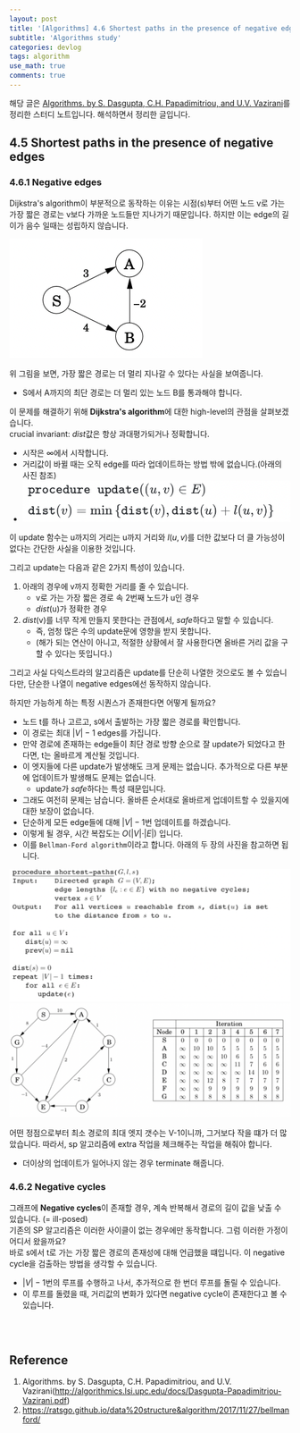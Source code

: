 ```yaml
---
layout: post
title: '[Algorithms] 4.6 Shortest paths in the presence of negative edges'
subtitle: 'Algorithms study'
categories: devlog
tags: algorithm
use_math: true
comments: true
---
```



해당 글은 [Algorithms. by S. Dasgupta, C.H. Papadimitriou, and U.V. Vazirani](http://algorithmics.lsi.upc.edu/docs/Dasgupta-Papadimitriou-Vazirani.pdf)를 정리한 스터디 노트입니다.
해석하면서 정리한 글입니다.


## 4.5 Shortest paths in the presence of negative edges

### 4.6.1 Negative edges
Dijkstra's algorithm이 부분적으로 동작하는 이유는 시점(s)부터 어떤 노드 v로 가는 가장 짧은 경로는 v보다 가까운 노드들만 지나가기 때문입니다. 하지만 이는 edge의 길이가 음수 일때는 성립하지 않습니다.

![img](/assets/img/algorithm/algorithm42.png)

위 그림을 보면, 가장 짧은 경로는 더 멀리 지나갈 수 있다는 사실을 보여줍니다.
- S에서 A까지의 최단 경로는 더 멀리 있는 노드 B를 통과해야 합니다.

이 문제를 해결하기 위해 **Dijkstra's algorithm**에 대한 high-level의 관점을 살펴보겠습니다.<br>
crucial invariant: *dist*값은 항상 과대평가되거나 정확합니다.
- 시작은 $∞$에서 시작합니다.
- 거리값이 바뀔 때는 오직 edge를 따라 업데이트하는 방법 밖에 없습니다.(아래의 사진 참조)
- ![img](/assets/img/algorithm/algorithm43.png)

이 update 함수는 u까지의 거리는 u까지 거리와 $l(u, v)$를 더한 값보다 더 클 가능성이 없다는 간단한 사실을 이용한 것입니다. <br>

그리고 update는 다음과 같은 2가지 특성이 있습니다. <br>
1) 아래의 경우에 v까지 정확한 거리를 줄 수 있습니다.
   - v로 가는 가장 짧은 경로 속 2번째 노드가 u인 경우
   - *dist*(u)가 정확한 경우
2) *dist*(v)를 너무 작게 만들지 못한다는 관점에서, *safe*하다고 말할 수 있습니다.
   - 즉, 엄청 많은 수의 update문에 영향을 받지 못합니다.
   - (해가 되는 연산이 아니고, 적절한 상황에서 잘 사용한다면 올바른 거리 값을 구할 수 있다는 뜻입니다.)

그리고 사실 다익스트라의 알고리즘은 update를 단순히 나열한 것으로도 볼 수 있습니다만, 단순한 나열이 negative edges에선 동작하지 않습니다. 

하지만 가능하게 하는 특정 시퀀스가 존재한다면 어떻게 될까요?
- 노드 t를 하나 고르고, s에서 출발하는 가장 짧은 경로를 확인합니다.
- 이 경로는 최대 $\vert V \vert -1$ edges를 가집니다.
- 만약 경로에 존재하는 edge들이 최단 경로 방향 순으로 잘 update가 되었다고 한다면, t는 올바르게 계산될 것입니다.
- 이 엣지들에 다른 update가 발생해도 크게 문제는 없습니다. 추가적으로 다른 부분에 업데이트가 발생해도 문제는 없습니다.
  - update가 *safe*하다는 특성 때문입니다.
- 그래도 여전히 문제는 남습니다. 올바른 순서대로 올바르게 업데이트할 수 있을지에 대한 보장이 없습니다.
- 단순하게 모든 edge들에 대해 $\vert V \vert -1$번 업데이트를 하겠습니다.
- 이렇게 될 경우, 시간 복잡도는 $O(\vert V \vert \cdot \vert E \vert)$ 입니다.
- 이를 `Bellman-Ford algorithm`이라고 합니다. 아래의 두 장의 사진을 참고하면 됩니다.

![img](/assets/img/algorithm/algorithm44.png)
![img](/assets/img/algorithm/algorithm45.png)

어떤 정점으로부터 최소 경로의 최대 엣지 갯수는 V-1이니까, 그거보다 작을 떄가 더 많았습니다. 따라서, sp 알고리즘에 extra 작업을 체크해주는 작업을 해줘야 합니다.
- 더이상의 업데이트가 일어나지 않는 경우 terminate 해줍니다.

### 4.6.2 Negative cycles
그래프에 **Negative cycles**이 존재할 경우, 계속 반복해서 경로의 길이 값을 낮출 수 있습니다. (= ill-posed) <br>
기존의 SP 알고리즘은 이러한 사이클이 없는 경우에만 동작합니다. 그럼 이러한 가정이 어디서 왔을까요? <br>
바로 s에서 t로 가는 가장 짧은 경로의 존재성에 대해 언급했을 떄입니다. 이 negative cycle을 검출하는 방법을 생각할 수 있습니다.
- $\vert V \vert -1$번의 루프를 수행하고 나서, 추가적으로 한 번더 루프를 돌릴 수 있습니다.
- 이 루프를 돌렸을 때, 거리값의 변화가 있다면 negative cycle이 존재한다고 볼 수 있습니다. 

<br><Br>

## Reference
1. Algorithms. by S. Dasgupta, C.H. Papadimitriou, and U.V. Vazirani(http://algorithmics.lsi.upc.edu/docs/Dasgupta-Papadimitriou-Vazirani.pdf)
2. https://ratsgo.github.io/data%20structure&algorithm/2017/11/27/bellmanford/